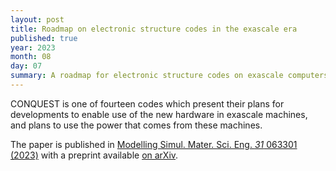 ```yaml
---
layout: post
title: Roadmap on electronic structure codes in the exascale era
published: true
year: 2023
month: 08
day: 07
summary: A roadmap for electronic structure codes on exascale computers
---
```

CONQUEST is one of fourteen codes which present their plans for developments to enable use of the new hardware in exascale machines, and plans to use the power that comes from these machines.

The paper is published in [Modelling Simul. Mater. Sci. Eng. _31_ 063301 (2023)](https://doi.org/10.1088/1361-651X/acdf06) with a preprint available [on arXiv](https://arxiv.org/abs/2209.12747).
